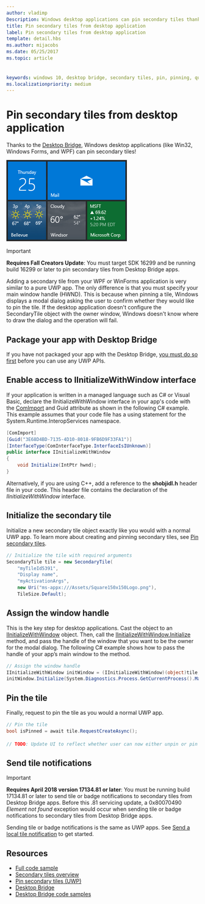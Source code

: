 ```yaml
---
author: vladimp
Description: Windows desktop applications can pin secondary tiles thanks to the Desktop Bridge!
title: Pin secondary tiles from desktop application
label: Pin secondary tiles from desktop application
template: detail.hbs
ms.author: mijacobs
ms.date: 05/25/2017
ms.topic: article


keywords: windows 10, desktop bridge, secondary tiles, pin, pinning, quickstart, code sample, example, secondarytile, desktop application, win32, winforms, wpf
ms.localizationpriority: medium
---
```


# Pin secondary tiles from desktop application


Thanks to the [Desktop Bridge](https://developer.microsoft.com/windows/bridges/desktop), Windows desktop applications (like Win32, Windows Forms, and WPF) can pin secondary tiles!

![Screenshot of secondary tiles](images/secondarytiles.png)

> [!IMPORTANT]
> **Requires Fall Creators Update**: You must target SDK 16299 and be running build 16299 or later to pin secondary tiles from Desktop Bridge apps.

Adding a secondary tile from your WPF or WinForms application is very similar to a pure UWP app. The only difference is that you must specify your main window handle (HWND). This is because when pinning a tile, Windows displays a modal dialog asking the user to confirm whether they would like to pin the tile. If the desktop application doesn't configure the SecondaryTile object with the owner window, Windows doesn't know where to draw the dialog and the operation will fail.


## Package your app with Desktop Bridge

If you have not packaged your app with the Desktop Bridge, [you must do so first](https://docs.microsoft.com/windows/uwp/porting/desktop-to-uwp-root) before you can use any UWP APIs.


## Enable access to IInitializeWithWindow interface

If your application is written in a managed language such as C# or Visual Basic, declare the IInitializeWithWindow interface in your app's code with the [ComImport](https://msdn.microsoft.com/library/system.runtime.interopservices.comimportattribute.aspx) and Guid attribute as shown in the following C# example. This example assumes that your code file has a using statement for the System.Runtime.InteropServices namespace.

```csharp
[ComImport]
[Guid("3E68D4BD-7135-4D10-8018-9FB6D9F33FA1")]
[InterfaceType(ComInterfaceType.InterfaceIsIUnknown)]
public interface IInitializeWithWindow
{
    void Initialize(IntPtr hwnd);
}
```

Alternatively, if you are using C++, add a reference to the **shobjidl.h** header file in your code. This header file contains the declaration of the *IInitializeWithWindow* interface.


## Initialize the secondary tile

Initialize a new secondary tile object exactly like you would with a normal UWP app. To learn more about creating and pinning secondary tiles, see [Pin secondary tiles](secondary-tiles-pinning.md).

```csharp
// Initialize the tile with required arguments
SecondaryTile tile = new SecondaryTile(
    "myTileId5391",
    "Display name",
    "myActivationArgs",
    new Uri("ms-appx:///Assets/Square150x150Logo.png"),
    TileSize.Default);
```


## Assign the window handle

This is the key step for desktop applications. Cast the object to an [IInitializeWithWindow](https://msdn.microsoft.com/library/windows/desktop/hh706981.aspx) object. Then, call the [IInitializeWithWindow.Initialize](https://msdn.microsoft.com/library/windows/desktop/hh706982.aspx) method, and pass the handle of the window that you want to be the owner for the modal dialog. The following C# example shows how to pass the handle of your app’s main window to the method.

```csharp
// Assign the window handle
IInitializeWithWindow initWindow = (IInitializeWithWindow)(object)tile;
initWindow.Initialize(System.Diagnostics.Process.GetCurrentProcess().MainWindowHandle);
```


## Pin the tile

Finally, request to pin the tile as you would a normal UWP app.

```csharp
// Pin the tile
bool isPinned = await tile.RequestCreateAsync();

// TODO: Update UI to reflect whether user can now either unpin or pin
```


## Send tile notifications

> [!IMPORTANT]
> **Requires April 2018 version 17134.81 or later**: You must be running build 17134.81 or later to send tile or badge notifications to secondary tiles from Desktop Bridge apps. Before this .81 servicing update, a 0x80070490 *Element not found* exception would occur when sending tile or badge notifications to secondary tiles from Desktop Bridge apps.

Sending tile or badge notifications is the same as UWP apps. See [Send a local tile notification](sending-a-local-tile-notification.md) to get started.


## Resources

* [Full code sample](https://github.com/Microsoft/DesktopBridgeToUWP-Samples/tree/master/Samples/SecondaryTileSample)
* [Secondary tiles overview](secondary-tiles.md)
* [Pin secondary tiles (UWP)](secondary-tiles-pinning.md)
* [Desktop Bridge](https://developer.microsoft.com/windows/bridges/desktop)
* [Desktop Bridge code samples](https://github.com/Microsoft/DesktopBridgeToUWP-Samples)